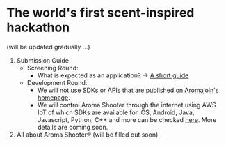 # The world's first scent-inspired hackathon

(will be updated gradually ...)

1. Submission Guide
   - Screening Round:
     - What is expected as an application? → [A short guide](https://paper.dropbox.com/doc/Perfecting-your-Hackaroma-Proposal--AzWa4BFYALfWgkcztSeRTRhaAQ-8VblQZyV0ehKdyAmCSeOV)
   - Development Round:
     - We will not use SDKs or APIs that are published on [Aromajoin's homepage](https://www.aromajoin.com).
     - We will control Aroma Shooter through the internet using AWS IoT of which SDKs are available for iOS, Android, Java, Javascript, Python, C++ and more can be checked [here](https://docs.aws.amazon.com/iot/latest/developerguide/iot-sdks.html). More details are coming soon.
2. All about Aroma Shooter® (will be filled out soon)

